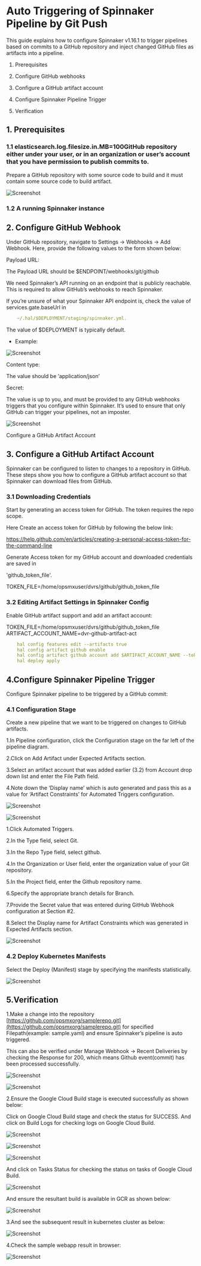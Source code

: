 # Auto Triggering of Spinnaker Pipeline by Git Push
This guide explains how to configure Spinnaker v1.16.1 to trigger pipelines based on commits to a GitHub repository and inject changed GitHub files as artifacts into a pipeline.

1.	Prerequisites
	
2.	Configure GitHub webhooks
	
3.	Configure a GitHub artifact account
	
4.	Configure Spinnaker Pipeline Trigger
	
5.	Verification
	
## 1. Prerequisites

### 1.1 elasticsearch.log.filesize.in.MB=100GitHub repository either under your user, or in an organization or user’s account that you have permission to publish commits to.

Prepare a GitHub repository with some source code to build and it must contain some source code to build artifact.

![Screenshot](../../img/git-artifacts-image1.png)

### 1.2 A running Spinnaker instance

## 2. Configure GitHub Webhook

Under GitHub repository, navigate to Settings -> Webhooks -> Add Webhook. Here, provide the following values to the form shown below:

Payload URL:

The Payload URL should be $ENDPOINT/webhooks/git/github

We need Spinnaker’s API running on an endpoint that is publicly reachable. This is required to allow GitHub’s webhooks to reach Spinnaker.

If you’re unsure of what your Spinnaker API endpoint is, check the value of services.gate.baseUrl in 
```yaml
	~/.hal/$DEPLOYMENT/staging/spinnaker.yml.
```
 The value of $DEPLOYMENT is typically default.
 
* Example:

![Screenshot](../../img/git-artifact-image3.png)

Content type:

The value should be ‘application/json’

Secret:

The value is up to you, and must be provided to any GitHub webhooks triggers that you configure within Spinnaker. It’s used to ensure that only GitHub can trigger your pipelines, not an imposter.

![Screenshot](../../img/git-artifacts-image2.png)

Configure a GitHub Artifact Account

## 3. Configure a GitHub Artifact Account
 Spinnaker can be configured to listen to changes to a repository in GitHub. These steps show you how to configure a GitHub artifact account so that Spinnaker can download files from GitHub.

### 3.1 Downloading Credentials
   
Start by generating an access token for GitHub. The token requires the repo scope.
	
Here Create an access token for GitHub by following the below link:

https://help.github.com/en/articles/creating-a-personal-access-token-for-the-command-line
	
Generate Access token for my GitHub account and downloaded credentials are saved in 

   'github_token_file'.
   
TOKEN_FILE=/home/opsmxuser/dvrs/github/github_token_file

### 3.2 Editing Artifact Settings in Spinnaker Config

Enable GitHub artifact support and add an artifact account:
  
TOKEN_FILE=/home/opsmxuser/dvrs/github/github_token_file	
ARTIFACT_ACCOUNT_NAME=dvr-github-artifact-act

```yaml
	hal config features edit --artifacts true
    hal config artifact github enable
    hal config artifact github account add $ARTIFACT_ACCOUNT_NAME --token-file $TOKEN_FILE
	hal deploy apply
```

## 4.Configure Spinnaker Pipeline Trigger
Configure Spinnaker pipeline to be triggered by a GitHub commit:

### 4.1 Configuration Stage
 
 Create a new pipeline that we want to be triggered on changes to GitHub artifacts.
 
   1.In Pipeline configuration, click the Configuration stage on the far left of the pipeline diagram.
	
   2.Click on Add Artifact under Expected Artifacts section.
	
   3.Select an artifact account that was added earlier (3.2) from Account drop down list and enter the File Path field.
	
   4.Note down the ‘Display name’ which is auto generated and pass this as a value for ‘Artifact Constraints’ for Automated Triggers configuration. 
   
![Screenshot](../../img/git-artifacts-image5.png)
 
 

![Screenshot](../../img/git-artifacts-image4.png)

	

   1.Click Automated Triggers.
   
   2.In the Type field, select Git.
   
   3.In the Repo Type field, select github.
   
   4.In the Organization or User field, enter the organization value of your Git repository.
   
   5.In the Project field, enter the Github repository name.
   
   6.Specify the appropriate branch details for Branch.
   
   7.Provide the Secret value that was entered during GitHub Webhook configuration at Section #2.
   
   8.Select the Display name for Artifact Constraints which was generated in Expected Artifacts section.
	
   ![Screenshot](../../img/git-artifacts-image7.png)

### 4.2 Deploy Kubernetes Manifests

   Select the Deploy (Manifest) stage by specifying the manifests statistically.
    
	
![Screenshot](../../img/git-artifacts-image6.png)	
 	
   
## 5.Verification

 1.Make a change into the repository [https://github.com/opsmxorg/samplerepo.git](https://github.com/opsmxorg/samplerepo.git) for specified Filepath(example: sample.yaml) and ensure Spinnaker’s pipeline is auto triggered.
 
 This can also be verified under Manage Webhook -> Recent Deliveries by checking the Response for 200, which means Github event(commit) has been processed successfully.
 
 
 ![Screenshot](../../img/git-artifacts-image9.png)
 
 
 
![Screenshot](../../img/git-artifacts-image8.png)	
	
	
 2.Ensure the Google Cloud Build stage is executed successfully as shown below:
 
 Click on Google Cloud Build stage and check the status for SUCCESS. And click on Build Logs for checking logs on Google Cloud Build.
 
 ![Screenshot](../../img/git-artifacts-image12.png)
 
 
 
 
![Screenshot](../../img/git-artifacts-image10.png)



  
![Screenshot](../../img/git-artifacts-image11.png)
  


 And click on Tasks Status for checking the status on tasks of Google Cloud Build.
 
![Screenshot](../../img/git-artifacts-image13.png)

 And ensure the resultant build is available in GCR as shown below:
 
![Screenshot](../../img/git-artifacts-image14.png)

 3.And see the subsequent result in kubernetes cluster as below:
 
![Screenshot](../../img/git-artifacts-image15.png)

 4.Check the sample webapp result in browser:
 
![Screenshot](../../img/git-artifacts-image16.png)



	   


















